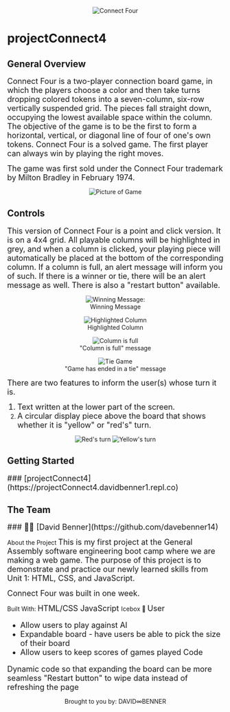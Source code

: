 <p align="center">
  <img src="https://github.com/davebenner14/projectConnect4/blob/main/In_game_photos/readme.jpeg?raw=true" alt="Connect Four">
</p>

# projectConnect4

## General Overview

<font size="4">
Connect Four is a two-player connection board game, in which the players choose a color and then take turns dropping colored tokens into a seven-column, six-row vertically suspended grid. The pieces fall straight down, occupying the lowest available space within the column. The objective of the game is to be the first to form a horizontal, vertical, or diagonal line of four of one's own tokens. Connect Four is a solved game. The first player can always win by playing the right moves.

The game was first sold under the Connect Four trademark by Milton Bradley in February 1974.
</font>

<p align="center">
  <img src="https://github.com/davebenner14/projectConnect4/blob/main/In_game_photos/screenshot1.png?raw=true" alt="Picture of Game">
</p>

## Controls

<font size="4">
This version of Connect Four is a point and click version. It is on a 4x4 grid. All playable columns will be highlighted in grey, and when a column is clicked, your playing piece will automatically be placed at the bottom of the corresponding column. If a column is full, an alert message will inform you of such. If there is a winner or tie, there will be an alert message as well. There is also a "restart button" available.
</font>

<p align="center">
  <img src="https://github.com/davebenner14/projectConnect4/blob/main/In_game_photos/screenshot2.png?raw=true" alt="Winning Message:">
  <br>
  Winning Message
</p>

<p align="center">
  <img src="https://github.com/davebenner14/projectConnect4/blob/main/In_game_photos/screenshot3.png?raw=true" alt="Highlighted Column">
  <br>
  Highlighted Column
</p>

<p align="center">
  <img src="https://github.com/davebenner14/projectConnect4/blob/main/In_game_photos/screenshot4.png?raw=true" alt="Column is full">
  <br>
  "Column is full" message
</p>

<p align="center">
  <img src="https://github.com/davebenner14/projectConnect4/blob/main/In_game_photos/screenshot5.png?raw=true" alt="Tie Game">
  <br>
  "Game has ended in a tie" message
</p>

<font size="4">
There are two features to inform the user(s) whose turn it is.

1. Text written at the lower part of the screen.
2. A circular display piece above the board that shows whether it is "yellow" or "red's" turn.
   </font>

<p align="center">
  <img src="https://github.com/davebenner14/projectConnect4/blob/main/In_game_photos/screenshot6.png?raw=true" alt="Red's turn">
  <img src="https://github.com/davebenner14/projectConnect4/blob/main/In_game_photos/screenshot7.png?raw=true" alt="Yellow's turn">
</p>

## Getting Started

<font size="4">
### [projectConnect4](https://projectConnect4.davidbenner1.repl.co)
</font>

## The Team

<font size="4">
### 🧑‍💻 [David Benner](https://github.com/davebenner14)
</font>

About the Project
<font size="4">
This is my first project at the General Assembly software engineering boot camp where we are making a web game.
The purpose of this project is to demonstrate and practice our newly learned skills from Unit 1: HTML, CSS, and JavaScript.

Connect Four was built in one week.
</font>

Built With:
<font size="4">
HTML/CSS
JavaScript
</font>
Icebox 🍦
<font size="4">
User

- Allow users to play against AI
- Expandable board - have users be able to pick the size of their board
- Allow users to keep scores of games played
  Code

Dynamic code so that expanding the board can be more seamless
"Restart button" to wipe data instead of refreshing the page
</font>

<p align="center">
Brought to you by:
DAVID∞BENNER
</p>
